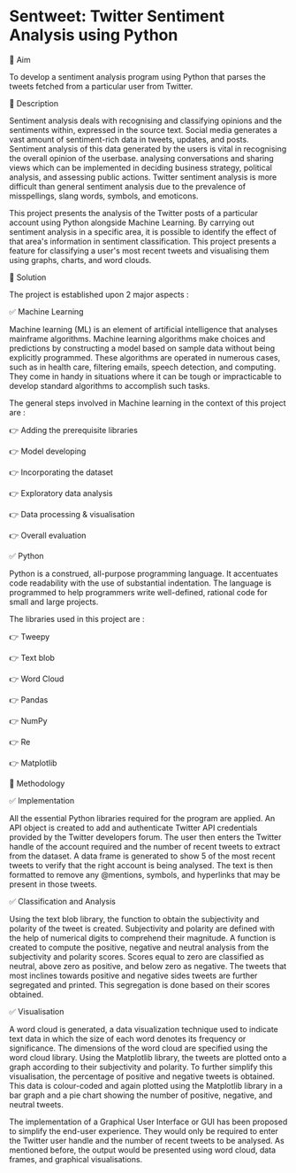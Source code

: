 # Sentweet: Twitter Sentiment Analysis using Python

💫 Aim

To develop a sentiment analysis program using Python that parses the tweets fetched from a particular user from Twitter.

💫 Description

Sentiment analysis deals with recognising and classifying opinions and the sentiments within, expressed in the source text. Social media generates a vast amount of sentiment-rich data in tweets, updates, and posts. Sentiment analysis of this data generated by the users is vital in recognising the overall opinion of the userbase. analysing conversations and sharing views which can be implemented in deciding business strategy, political analysis, and assessing public actions. Twitter sentiment analysis is more difficult than general sentiment analysis due to the prevalence of misspellings, slang words, symbols, and emoticons.

This project presents the analysis of the Twitter posts of a particular account using Python alongside Machine Learning. By carrying out sentiment analysis in a specific area, it is possible to identify the effect of that area's information in sentiment classification. This project presents a feature for classifying a user's most recent tweets and visualising them using graphs, charts, and word clouds.

💫 Solution

The project is established upon 2 major aspects :

✅ Machine Learning

Machine learning (ML) is an element of artificial intelligence that analyses mainframe algorithms. Machine learning algorithms make choices and predictions by constructing a model based on sample data without being explicitly programmed. These algorithms are operated in numerous cases, such as in health care, filtering emails, speech detection, and computing. They come in handy in situations where it can be tough or impracticable to develop standard algorithms to accomplish such tasks.

The general steps involved in Machine learning in the context of this project are :

👉 Adding the prerequisite libraries

👉 Model developing

👉 Incorporating the dataset

👉 Exploratory data analysis

👉 Data processing & visualisation

👉 Overall evaluation

✅ Python

Python is a construed, all-purpose programming language. It accentuates code readability with the use of substantial indentation. The language is programmed to help programmers write well-defined, rational code for small and large projects.

The libraries used in this project are :

👉 Tweepy

👉 Text blob

👉 Word Cloud

👉 Pandas

👉 NumPy

👉 Re

👉 Matplotlib

💫 Methodology

✅ Implementation

All the essential Python libraries required for the program are applied. An API object is created to add and authenticate Twitter API credentials provided by the Twitter developers forum. The user then enters the Twitter handle of the account required and the number of recent tweets to extract from the dataset. A data frame is generated to show 5 of the most recent tweets to verify that the right account is being analysed. The text is then formatted to remove any @mentions, symbols, and hyperlinks that may be present in those tweets.

✅ Classification and Analysis

Using the text blob library, the function to obtain the subjectivity and polarity of the tweet is created. Subjectivity and polarity are defined with the help of numerical digits to comprehend their magnitude. A function is created to compute the positive, negative and neutral analysis from the subjectivity and polarity scores. Scores equal to zero are classified as neutral, above zero as positive, and below zero as negative. The tweets that most inclines towards positive and negative sides tweets are further segregated and printed. This segregation is done based on their scores obtained.

✅ Visualisation

A word cloud is generated, a data visualization technique used to indicate text data in which the size of each word denotes its frequency or significance. The dimensions of the word cloud are specified using the word cloud library. Using the Matplotlib library, the tweets are plotted onto a graph according to their subjectivity and polarity. To further simplify this visualisation, the percentage of positive and negative tweets is obtained. This data is colour-coded and again plotted using the Matplotlib library in a bar graph and a pie chart showing the number of positive, negative, and neutral tweets.

The implementation of a Graphical User Interface or GUI has been proposed to simplify the end-user experience. They would only be required to enter the Twitter user handle and the number of recent tweets to be analysed. As mentioned before, the output would be presented using word cloud, data frames, and graphical visualisations.
